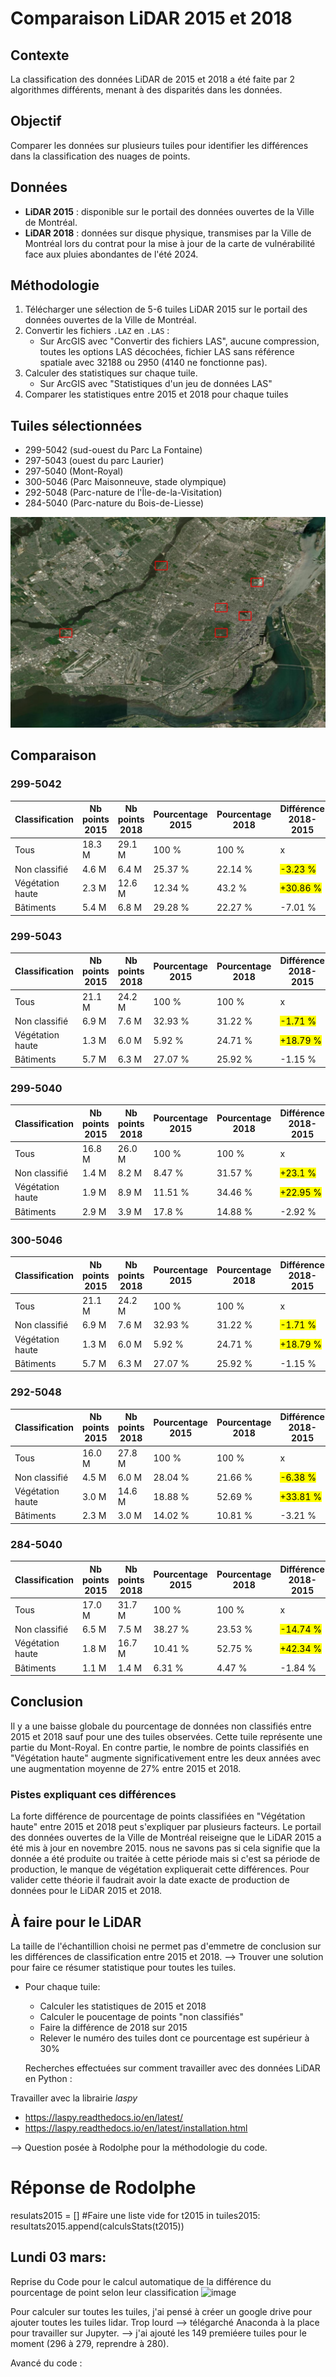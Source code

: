 # Comparaison LiDAR 2015 et 2018

## Contexte
La classification des données LiDAR de 2015 et 2018 a été faite par 2 algorithmes différents, menant à des disparités dans les données.

## Objectif
Comparer les données sur plusieurs tuiles pour identifier les différences dans la classification des nuages de points.

## Données
- **LiDAR 2015** : disponible sur le portail des données ouvertes de la Ville de Montréal.
- **LiDAR 2018** : données sur disque physique, transmises par la Ville de Montréal lors du contrat pour la mise à jour de la carte de vulnérabilité face aux pluies abondantes de l'été 2024.

## Méthodologie
1. Télécharger une sélection de 5-6 tuiles LiDAR 2015 sur le portail des données ouvertes de la Ville de Montréal.
2. Convertir les fichiers `.LAZ` en `.LAS` :
    - Sur ArcGIS avec "Convertir des fichiers LAS", aucune compression, toutes les options LAS décochées, fichier LAS sans référence spatiale avec 32188 ou 2950 (4140 ne fonctionne pas).
3. Calculer des statistiques sur chaque tuile.
    - Sur ArcGIS avec "Statistiques d'un jeu de données LAS"
4. Comparer les statistiques entre 2015 et 2018 pour chaque tuiles

## Tuiles sélectionnées
- 299-5042 (sud-ouest du Parc La Fontaine)
- 297-5043 (ouest du parc Laurier)
- 297-5040 (Mont-Royal)
- 300-5046 (Parc Maisonneuve, stade olympique)
- 292-5048 (Parc-nature de l'Île-de-la-Visitation)
- 284-5040 (Parc-nature du Bois-de-Liesse)


![alt text](image.png)


## Comparaison

### 299-5042
| Classification     | Nb points 2015 | Nb points 2018 | Pourcentage 2015 | Pourcentage 2018 | Différence 2018-2015 |
|-------------------|----------------|----------------|------------------|------------------|----------------------|
| Tous              | 18.3 M         | 29.1 M         | 100 %            | 100 %            | x                    |
| Non classifié     | 4.6 M          | 6.4 M          | 25.37 %          | 22.14 %          | <mark>-3.23 %        |
| Végétation haute  | 2.3 M          | 12.6 M         | 12.34 %          | 43.2 %           | <mark>+30.86 %       |
| Bâtiments         | 5.4 M          | 6.8 M          | 29.28 %          | 22.27 %          | -7.01 %              |

### 299-5043
| Classification     | Nb points 2015 | Nb points 2018 | Pourcentage 2015 | Pourcentage 2018 | Différence 2018-2015 |
|-------------------|----------------|----------------|------------------|------------------|----------------------|
| Tous              | 21.1 M         | 24.2 M         | 100 %            | 100 %            | x                    |
| Non classifié     | 6.9 M          | 7.6 M          | 32.93 %          | 31.22 %          | <mark> -1.71 %       |
| Végétation haute  | 1.3 M          | 6.0 M          | 5.92 %           | 24.71 %          | <mark> +18.79 %      |
| Bâtiments         | 5.7 M          | 6.3 M          | 27.07 %          | 25.92 %          | -1.15 %              |

### 299-5040
| Classification     | Nb points 2015 | Nb points 2018 | Pourcentage 2015 | Pourcentage 2018 | Différence 2018-2015 |
|-------------------|----------------|----------------|------------------|------------------|----------------------|
| Tous              | 16.8 M         | 26.0 M         | 100 %            | 100 %            | x                    |
| Non classifié     | 1.4 M          | 8.2 M          | 8.47 %           | 31.57 %          | <mark>+23.1 %        |
| Végétation haute  | 1.9 M          | 8.9 M          | 11.51 %          | 34.46 %          | <mark>+22.95 %       |
| Bâtiments         | 2.9 M          | 3.9 M          | 17.8 %           | 14.88 %          | -2.92 %              |

### 300-5046
| Classification     | Nb points 2015 | Nb points 2018 | Pourcentage 2015 | Pourcentage 2018 | Différence 2018-2015 |
|-------------------|----------------|----------------|------------------|------------------|----------------------|
| Tous              | 21.1 M         | 24.2 M         | 100 %            | 100 %            | x                    |
| Non classifié     | 6.9 M          | 7.6 M          | 32.93 %          | 31.22 %          | <mark>-1.71 %        |
| Végétation haute  | 1.3 M          | 6.0 M          | 5.92 %           | 24.71 %          | <mark>+18.79 %       |
| Bâtiments         | 5.7 M          | 6.3 M          | 27.07 %          | 25.92 %          | -1.15 %              |

### 292-5048
| Classification     | Nb points 2015 | Nb points 2018 | Pourcentage 2015 | Pourcentage 2018 | Différence 2018-2015 |
|-------------------|----------------|----------------|------------------|------------------|----------------------|
| Tous              | 16.0 M         | 27.8 M         | 100 %            | 100 %            | x                    |
| Non classifié     | 4.5 M          | 6.0 M          | 28.04 %          | 21.66 %          | <mark>-6.38 %        |
| Végétation haute  | 3.0 M          | 14.6 M         | 18.88 %          | 52.69 %          | <mark>+33.81 %       |
| Bâtiments         | 2.3 M          | 3.0 M          | 14.02 %          | 10.81 %          | -3.21 %              |

### 284-5040
| Classification     | Nb points 2015 | Nb points 2018 | Pourcentage 2015 | Pourcentage 2018 | Différence 2018-2015 |
|-------------------|----------------|----------------|------------------|------------------|----------------------|
| Tous              | 17.0 M         | 31.7 M         | 100 %            | 100 %            | x                    |
| Non classifié     | 6.5 M          | 7.5 M          | 38.27 %          | 23.53 %          | <mark>-14.74 %       |
| Végétation haute  | 1.8 M          | 16.7 M         | 10.41 %          | 52.75 %          | <mark>+42.34 %       |
| Bâtiments         | 1.1 M          | 1.4 M          | 6.31 %           | 4.47 %           | -1.84 %              |


## Conclusion

Il y a une baisse globale du pourcentage de données non classifiés entre 2015 et 2018 sauf pour une des tuiles observées. Cette tuile représente une partie du Mont-Royal.
En contre partie, le nombre de points classifiés en "Végétation haute" augmente significativement entre les deux années avec une augmentation moyenne de 27% entre 2015 et 2018.

### Pistes expliquant ces différences

La forte différence de pourcentage de points classifiées en "Végétation haute" entre 2015 et 2018 peut s'expliquer par plusieurs facteurs. Le portail des données ouvertes de la Ville de Montréal reiseigne que le LiDAR 2015 a été mis à jour en novembre 2015. nous ne savons pas si cela signifie que la donnée a été produite ou traitée à cette période mais si c'est sa période de production, le manque de végétation expliquerait cette différences.
Pour valider cette théorie il faudrait avoir la date exacte de production de données pour le LiDAR 2015 et 2018.

## À faire pour le LiDAR
La taille de l'échantillion choisi ne permet pas d'emmetre de conclusion sur les différences de classification entre 2015 et 2018.
--> Trouver une solution pour faire ce résumer statistique pour toutes les tuiles.

- Pour chaque tuile:
  - Calculer les statistiques de 2015 et 2018
  - Calculer le poucentage de points "non classifiés"
  - Faire la différence de 2018 sur 2015
  - Relever le numéro des tuiles dont ce pourcentage est supérieur à 30%
 
  Recherches effectuées sur comment travailler avec des données LiDAR en Python :

Travailler avec la librairie *laspy*
  - https://laspy.readthedocs.io/en/latest/
  - https://laspy.readthedocs.io/en/latest/installation.html


--> Question posée à Rodolphe pour la méthodologie du code.


# Réponse de Rodolphe

resulats2015 = [] #Faire une liste vide
for t2015 in tuiles2015:
	resultats2015.append(calculsStats(t2015))

 ## Lundi 03 mars: 

Reprise du Code pour le calcul automatique de la différence du pourcentage de point selon leur classification
 ![image](https://github.com/user-attachments/assets/68b66866-8bb6-466e-96ed-108882314d6d)

Pour calculer sur toutes les tuiles, j'ai pensé à créer un google drive pour ajouter toutes les tuiles lidar. Trop lourd
--> télégarché Anaconda à la place pour travailler sur Jupyter.
--> j'ai ajouté les 149 premiéere tuiles pour le moment (296 à 279, reprendre à 280).




 Avancé du code :


